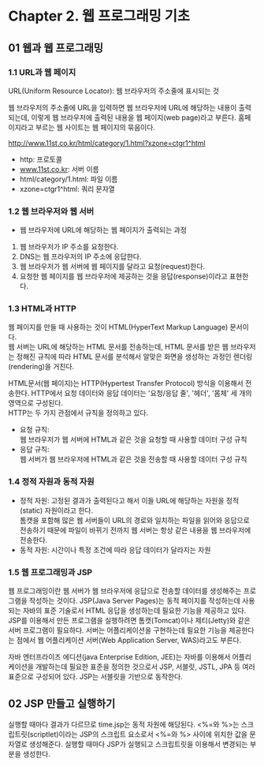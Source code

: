 # Chapter 2. 웹 프로그래밍 기초
## 01 웹과 웹 프로그래밍
### 1.1 URL과 웹 페이지
URL(Uniform Resource Locator): 웹 브라우저의 주소줄에 표시되는 것

웹 브라우저의 주소줄에 URL을 입력하면 웹 브라우저에 URL에 해당하는 내용이 출력되는데, 이렇게 웹 브라우저에 출력된 내용을 웹 페이지(web page)라고 부른다. 
홈페이지라고 부르는 웹 사이트는 웹 페이지의 묶음이다.

http://www.11st.co.kr/html/category/1.html?xzone=ctgr1^html
- http: 프로토콜
- www.11st.co.kr: 서버 이름
- html/category/1.html: 파일 이름
- xzone=ctgr1^html: 쿼리 문자열

### 1.2 웹 브라우저와 웹 서버
- 웹 브라우저에 URL에 해당하는 웹 페이지가 출력되는 과정
1. 웹 브라우저가 IP 주소를 요청한다.
2. DNS는 웹 프라우저의 IP 주소에 응답한다.
3. 웹 브라우저가 웹 서버에 웹 페이지를 달라고 요청(request)한다. 
4. 요청한 웹 페이지를 웹 브라우저에 제공하는 것을 응답(response)이라고 표현한다.

### 1.3 HTML과 HTTP
웹 페이지를 만들 때 사용하는 것이 HTML(HyperText Markup Language) 문서이다.<br> 
웹 서버는 URL에 해당하는 HTML 문서를 전송하는데, HTML 문서를 받은 웹 브라우저는 정해진 규칙에 따라 HTML 문서를 분석해서 알맞은 화면을 생성하는 과정인 렌더링(rendering)을 거친다.

HTML문서(웹 페이지)는 HTTP(Hypertest Transfer Protocol) 방식을 이용해서 전송한다.
HTTP에서 요청 데이터와 응답 데이터는 '요청/응답 줄', '헤더', '몸체' 세 개의 영역으로 구성된다.<br>
HTTP는 두 가지 관점에서 규칙을 정의하고 있다.<br>
- 요청 규칙: <br>웹 브라우저가 웹 서버에 HTML과 같은 것을 요청할 때 사용할 데이터 구성 규칙
- 응답 규칙: <br>웹 서버가 웹 브라우저에 HTML과 같은 것을 전송할 때 사용할 데이터 구성 규칙

### 1.4 정적 자원과 동적 자원
- 정적 자원: 고정된 결과가 출력된다고 해서 이들 URL에 해당하는 자원을 정적(static) 자원이라고 한다.<br>
톰캣을 포함해 많은 웹 서버들이 URL의 경로와 일치하는 파일을 읽어와 응답으로 전송하기 때문에 파일이 바뀌기 전까지 웹 서버는 항상 같은 내용을 웹 브라우저에 전송한다.
- 동적 자원: 시간이나 특정 조건에 따라 응답 데이터가 달라지는 자원<br>

### 1.5 웹 프로그래밍과 JSP
웹 프로그래밍이란 웹 서버가 웹 브라우저에 응답으로 전송할 데이터를 생성해주는 프로그램을 작성하는 것이다.
JSP(Java Server Pages)는 동적 페이지를 작성하는데 사용되는 자바의 표준 기술로서 HTML 응답을 생성하는데 필요한 기능을 제공하고 있다.
JSP를 이용해서 만든 프로그램을 실행하려면 톰캣(Tomcat)이나 제티(Jetty)와 같은 서버 프로그램이 필요하다. 
서버는 어플리케이션을 구현하는데 필요한 기능을 제공한다는 점에서 웹 어플리케이션 서버(Web Application Server, WAS)라고도 부른다.

자바 엔터프라이즈 에디션(java Enterprise Edition, JEE)는 자바를 이용해서 어플리케이션을 개발하는데 필요한 표준을 정의한 것으로서 JSP, 서블릿, JSTL, JPA 등 여러 표준으로 구성되어 있다.
JSP는 서블릿을 기반으로 동작한다.

## 02 JSP 만들고 실행하기
실행할 때마다 결과가 다르므로 time.jsp는 동적 자원에 해당된다. <%=와 %>는 스크립트릿(scriptlet)이라는 JSP의 스크립트 요소로서 <%=와 %> 사이에 위치한 값을 문자열로 생성해준다.
실행할 때마다 JSP가 실행되고 스크립트릿을 이용해서 변경되는 부분을 생성한다.